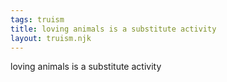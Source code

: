 ```yaml
---
tags: truism
title: loving animals is a substitute activity
layout: truism.njk
---
```


loving animals is a substitute activity